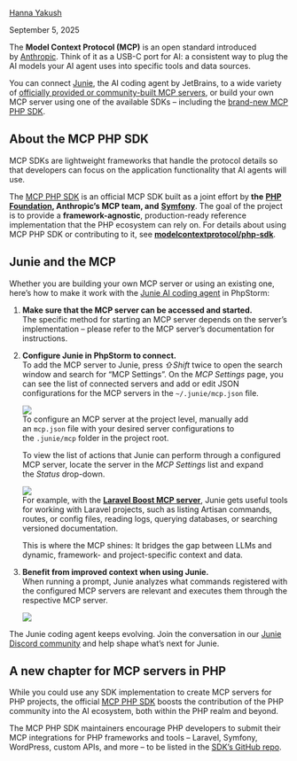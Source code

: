 [Hanna Yakush](https://blog.jetbrains.com/author/hanna-yakush-jetbrains-com)

September 5, 2025

The **Model Context Protocol (MCP)** is an open standard introduced by [Anthropic](https://docs.anthropic.com/en/docs/mcp). Think of it as a USB-C port for AI: a consistent way to plug the AI models your AI agent uses into specific tools and data sources.

You can connect [Junie](https://www.jetbrains.com/junie/), the AI coding agent by JetBrains, to a wide variety of [officially provided or community-built MCP servers](https://github.com/modelcontextprotocol/servers?tab=readme-ov-file#-third-party-servers), or build your own MCP server using one of the available SDKs – including the [brand-new MCP PHP SDK](https://thephp.foundation/blog/2025/09/05/php-mcp-sdk).

## About the MCP PHP SDK

MCP SDKs are lightweight frameworks that handle the protocol details so that developers can focus on the application functionality that AI agents will use.

The [MCP PHP SDK](https://github.com/modelcontextprotocol/php-sdk) is an official MCP SDK built as a joint effort by **the** [**PHP Foundation**](https://thephp.foundation/)**, Anthropic’s MCP team, and** [**Symfony**](https://symfony.com/). The goal of the project is to provide a **framework-agnostic**, production-ready reference implementation that the PHP ecosystem can rely on. For details about using MCP PHP SDK or contributing to it, see [**modelcontextprotocol/php-sdk**](https://github.com/modelcontextprotocol/php-sdk).

## Junie and the MCP

Whether you are building your own MCP server or using an existing one, here’s how to make it work with the [Junie AI coding agent](https://www.jetbrains.com/junie/) in PhpStorm:

1. **Make sure that the MCP server can be accessed and started.**  
    The specific method for starting an MCP server depends on the server’s implementation – please refer to the MCP server’s documentation for instructions.  
    
2. **Configure Junie in PhpStorm to connect.**  
    To add the MCP server to Junie, press _⇧Shift_ twice to open the search window and search for “MCP Settings”. On the _MCP Settings_ page, you can see the list of connected servers and add or edit JSON configurations for the MCP servers in the `~/.junie/mcp.json` file.  
      
    ![](https://blog.jetbrains.com/wp-content/uploads/2025/09/mcp_settings_junie.png)  
    To configure an MCP server at the project level, manually add an `mcp.json` file with your desired server configurations to the `.junie/mcp` folder in the project root.  
      
    To view the list of actions that Junie can perform through a configured MCP server, locate the server in the _MCP Settings_ list and expand the _Status_ drop-down.  
      
    ![](https://blog.jetbrains.com/wp-content/uploads/2025/09/view_available_mcp_ser_tools.png)  
    For example, with the [**Laravel Boost MCP server**](https://boost.laravel.com/installed), Junie gets useful tools for working with Laravel projects, such as listing Artisan commands, routes, or config files, reading logs, querying databases, or searching versioned documentation.  
      
    This is where the MCP shines: It bridges the gap between LLMs and dynamic, framework- and project-specific context and data.  
    
3. **Benefit from improved context when using Junie.**   
    When running a prompt, Junie analyzes what commands registered with the configured MCP servers are relevant and executes them through the respective MCP server.  
      
    ![](https://blog.jetbrains.com/wp-content/uploads/2025/09/laravel-boost-junie.png)

The Junie coding agent keeps evolving. Join the conversation in our [Junie Discord community](https://jb.gg/junie/web) and help shape what’s next for Junie.

## A new chapter for MCP servers in PHP

While you could use any SDK implementation to create MCP servers for PHP projects, the official [MCP PHP SDK](https://github.com/modelcontextprotocol/php-sdk) boosts the contribution of the PHP community into the AI ecosystem, both within the PHP realm and beyond.

The MCP PHP SDK maintainers encourage PHP developers to submit their MCP integrations for PHP frameworks and tools – Laravel, Symfony, WordPress, custom APIs, and more – to be listed in the [SDK’s GitHub repo](https://github.com/modelcontextprotocol/php-sdk).